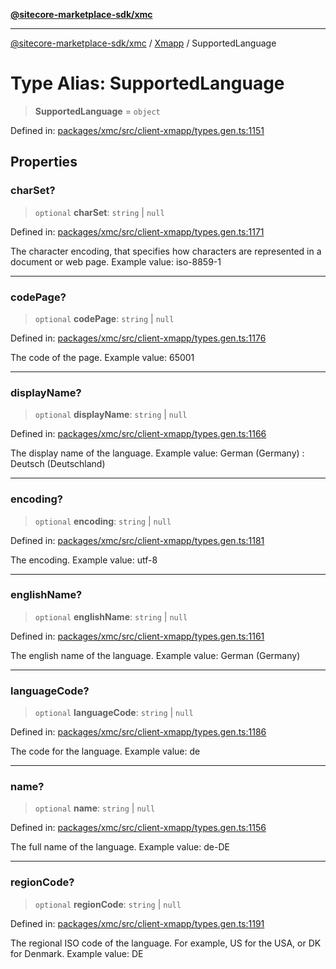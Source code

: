 [**@sitecore-marketplace-sdk/xmc**](../../../../README.md)

***

[@sitecore-marketplace-sdk/xmc](../../../../README.md) / [Xmapp](../README.md) / SupportedLanguage

# Type Alias: SupportedLanguage

> **SupportedLanguage** = `object`

Defined in: [packages/xmc/src/client-xmapp/types.gen.ts:1151](https://github.com/Sitecore/marketplace-sdk/blob/893df143248e67d8c66e942a96045542130259a0/packages/xmc/src/client-xmapp/types.gen.ts#L1151)

## Properties

### charSet?

> `optional` **charSet**: `string` \| `null`

Defined in: [packages/xmc/src/client-xmapp/types.gen.ts:1171](https://github.com/Sitecore/marketplace-sdk/blob/893df143248e67d8c66e942a96045542130259a0/packages/xmc/src/client-xmapp/types.gen.ts#L1171)

The character encoding, that specifies how characters are represented in a document or web page.
Example value: iso-8859-1

***

### codePage?

> `optional` **codePage**: `string` \| `null`

Defined in: [packages/xmc/src/client-xmapp/types.gen.ts:1176](https://github.com/Sitecore/marketplace-sdk/blob/893df143248e67d8c66e942a96045542130259a0/packages/xmc/src/client-xmapp/types.gen.ts#L1176)

The code of the page.
Example value: 65001

***

### displayName?

> `optional` **displayName**: `string` \| `null`

Defined in: [packages/xmc/src/client-xmapp/types.gen.ts:1166](https://github.com/Sitecore/marketplace-sdk/blob/893df143248e67d8c66e942a96045542130259a0/packages/xmc/src/client-xmapp/types.gen.ts#L1166)

The display name of the language.
Example value: German (Germany) : Deutsch (Deutschland)

***

### encoding?

> `optional` **encoding**: `string` \| `null`

Defined in: [packages/xmc/src/client-xmapp/types.gen.ts:1181](https://github.com/Sitecore/marketplace-sdk/blob/893df143248e67d8c66e942a96045542130259a0/packages/xmc/src/client-xmapp/types.gen.ts#L1181)

The encoding.
Example value: utf-8

***

### englishName?

> `optional` **englishName**: `string` \| `null`

Defined in: [packages/xmc/src/client-xmapp/types.gen.ts:1161](https://github.com/Sitecore/marketplace-sdk/blob/893df143248e67d8c66e942a96045542130259a0/packages/xmc/src/client-xmapp/types.gen.ts#L1161)

The english name of the language.
Example value: German (Germany)

***

### languageCode?

> `optional` **languageCode**: `string` \| `null`

Defined in: [packages/xmc/src/client-xmapp/types.gen.ts:1186](https://github.com/Sitecore/marketplace-sdk/blob/893df143248e67d8c66e942a96045542130259a0/packages/xmc/src/client-xmapp/types.gen.ts#L1186)

The code for the language.
Example value: de

***

### name?

> `optional` **name**: `string` \| `null`

Defined in: [packages/xmc/src/client-xmapp/types.gen.ts:1156](https://github.com/Sitecore/marketplace-sdk/blob/893df143248e67d8c66e942a96045542130259a0/packages/xmc/src/client-xmapp/types.gen.ts#L1156)

The full name of the language.
Example value: de-DE

***

### regionCode?

> `optional` **regionCode**: `string` \| `null`

Defined in: [packages/xmc/src/client-xmapp/types.gen.ts:1191](https://github.com/Sitecore/marketplace-sdk/blob/893df143248e67d8c66e942a96045542130259a0/packages/xmc/src/client-xmapp/types.gen.ts#L1191)

The regional ISO code of the language. For example, US for the USA, or DK for Denmark.
Example value: DE
